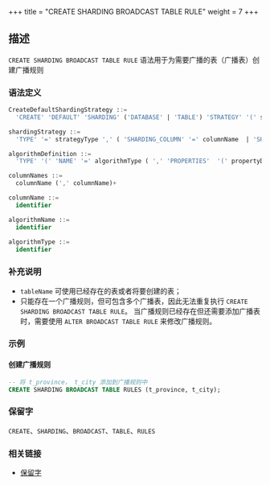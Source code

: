 +++
title = "CREATE SHARDING BROADCAST TABLE RULE"
weight = 7
+++

## 描述

`CREATE SHARDING BROADCAST TABLE RULE` 语法用于为需要广播的表（广播表）创建广播规则

### 语法定义

```sql
CreateDefaultShardingStrategy ::=
  'CREATE' 'DEFAULT' 'SHARDING' ('DATABASE' | 'TABLE') 'STRATEGY' '(' shardingStrategy ')'

shardingStrategy ::=
  'TYPE' '=' strategyType ',' ( 'SHARDING_COLUMN' '=' columnName  | 'SHARDING_COLUMNS' '=' columnNames ) ',' ( 'SHARDING_ALGORITHM' '=' algorithmName | algorithmDefinition )

algorithmDefinition ::=
  'TYPE' '(' 'NAME' '=' algorithmType ( ',' 'PROPERTIES'  '(' propertyDefinition  ')' )?')'  

columnNames ::=
  columnName (',' columnName)+

columnName ::=
  identifier

algorithmName ::=
  identifier
  
algorithmType ::=
  identifier
```

### 补充说明

- `tableName` 可使用已经存在的表或者将要创建的表；
- 只能存在一个广播规则，但可包含多个广播表，因此无法重复执行 `CREATE SHARDING BROADCAST TABLE RULE`。
 当广播规则已经存在但还需要添加广播表时，需要使用 `ALTER BROADCAST TABLE RULE` 来修改广播规则。

### 示例

#### 创建广播规则

```sql
-- 将 t_province， t_city 添加到广播规则中 
CREATE SHARDING BROADCAST TABLE RULES (t_province, t_city);
```

### 保留字

`CREATE`、`SHARDING`、`BROADCAST`、`TABLE`、`RULES`

### 相关链接

- [保留字](/cn/reference/distsql/syntax/reserved-word/)